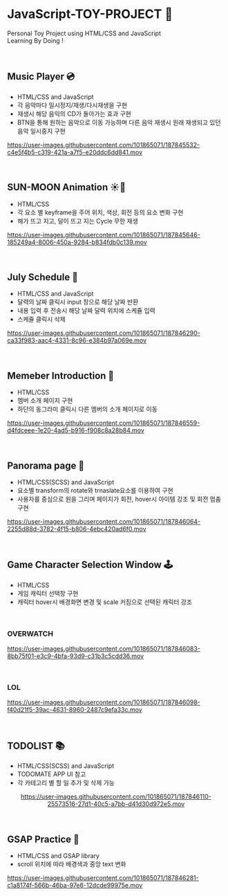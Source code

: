# JavaScript-TOY-PROJECT 🐣
Personal Toy Project using HTML/CSS and JavaScript <br/>
Learning By Doing ! 

<br/>

## Music Player 💿
- HTML/CSS and JavaScript
- 각 음악마다 일시정지/재생/다시재생을 구현 
- 재생시 해당 음익의 CD가 돌아가는 효과 구현 
- BTN을 통해 원하는 음악으로 이동 가능하며 다른 음악 재생시 원래 재생되고 있던 음악 일시중지 구현

https://user-images.githubusercontent.com/101865071/187845532-c4e5f4b5-c319-421a-a7f5-e20ddc6dd841.mov

<br/>

## SUN-MOON Animation ☀️🌙
- HTML/CSS
- 각 요소 별 keyframe을 주어 위치, 색상, 회전 등의 요소 변화 구현
- 해가 뜨고 지고, 달이 뜨고 지는 Cycle 무한 재생 

https://user-images.githubusercontent.com/101865071/187845646-185249a4-8006-450a-9284-b834fdb0c139.mov

<br/>

## July Schedule 📆
- HTML/CSS and JavaScript
- 달력의 날짜 클릭시 input 창으로 해당 날짜 반환 
- 내용 입력 후 전송시 해당 날짜 달력 위치에 스케쥴 입력 
- 스케쥴 클릭시 삭제 

https://user-images.githubusercontent.com/101865071/187846290-ca33f983-aac4-4331-8c96-e384b97a069e.mov

<br/>

## Memeber Introduction 🙂
- HTML/CSS
- 멤버 소개 페이지 구현 
- 하단의 동그라미 클릭시 다른 멤버의 소개 페이지로 이동

https://user-images.githubusercontent.com/101865071/187846559-d4fdceee-1e20-4ad5-b916-f908c8a28b84.mov

<br/>

## Panorama page 👾
- HTML/CSS(SCSS) and JavaScript
- 요소별 transform의 rotate와 trnaslate요소를 이용하여 구현 
- 사용자를 중심으로 원을 그리며 페이지가 회전, hover시 아이템 강조 및 회전 멈춤 구현

https://user-images.githubusercontent.com/101865071/187846064-2255d88d-3782-4f15-b806-4ebc420ad6f0.mov

<br/>

## Game Character Selection Window 🕹
- HTML/CSS
- 게임 캐릭터 선택창 구현
- 캐릭터 hover시 배경화면 변경 및 scale 커짐으로 선택된 캐릭터 강조

<br/>

### OVERWATCH
https://user-images.githubusercontent.com/101865071/187846083-8bb75f01-e3c9-4bfa-93d9-c31b3c5cdd36.mov

<br/>

### LOL
https://user-images.githubusercontent.com/101865071/187846098-f40d21f5-39ac-4631-8960-2487c9efa33c.mov

<br/>

## TODOLIST 📚
- HTML/CSS(SCSS) and JavaScript
- TODOMATE APP UI 참고
- 각 카테고리 별 할 일 추가 및 삭제 가능 

<div align="center">

https://user-images.githubusercontent.com/101865071/187846110-25573516-27d1-40c5-a7bb-d41d30d972e5.mov

</div>

<br/>

## GSAP Practice 🏓
- HTML/CSS and GSAP library 
- scroll 위치에 따라 배경색과 중앙 text 변화

https://user-images.githubusercontent.com/101865071/187846281-c1a8174f-566b-46ba-97e6-12dcde99975e.mov
